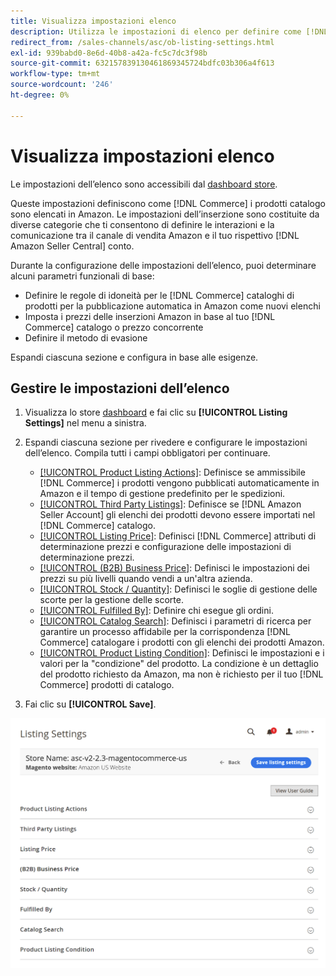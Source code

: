 ```yaml
---
title: Visualizza impostazioni elenco
description: Utilizza le impostazioni di elenco per definire come [!DNL Commerce] i prodotti del catalogo sono elencati in [!DNL Amazon Marketplace].
redirect_from: /sales-channels/asc/ob-listing-settings.html
exl-id: 939babd0-8e6d-40b8-a42a-fc5c7dc3f98b
source-git-commit: 632157839130461869345724bdfc03b306a4f613
workflow-type: tm+mt
source-wordcount: '246'
ht-degree: 0%

---
```


# Visualizza impostazioni elenco

Le impostazioni dell’elenco sono accessibili dal [dashboard store](./amazon-store-dashboard.md).

Queste impostazioni definiscono come [!DNL Commerce] i prodotti catalogo sono elencati in Amazon. Le impostazioni dell’inserzione sono costituite da diverse categorie che ti consentono di definire le interazioni e la comunicazione tra il canale di vendita Amazon e il tuo rispettivo [!DNL Amazon Seller Central] conto.

Durante la configurazione delle impostazioni dell’elenco, puoi determinare alcuni parametri funzionali di base:

- Definire le regole di idoneità per le [!DNL Commerce] cataloghi di prodotti per la pubblicazione automatica in Amazon come nuovi elenchi
- Imposta i prezzi delle inserzioni Amazon in base al tuo [!DNL Commerce] catalogo o prezzo concorrente
- Definire il metodo di evasione

Espandi ciascuna sezione e configura in base alle esigenze.

## Gestire le impostazioni dell’elenco

1. Visualizza lo store [dashboard](./amazon-store-dashboard.md) e fai clic su **[!UICONTROL Listing Settings]** nel menu a sinistra.

1. Espandi ciascuna sezione per rivedere e configurare le impostazioni dell’elenco. Compila tutti i campi obbligatori per continuare.

   - [[!UICONTROL Product Listing Actions]](./product-listing-actions.md): Definisce se ammissibile [!DNL Commerce] i prodotti vengono pubblicati automaticamente in Amazon e il tempo di gestione predefinito per le spedizioni.
   - [[!UICONTROL Third Party Listings]](./third-party-listing-settings.md): Definisce se [!DNL Amazon Seller Account] gli elenchi dei prodotti devono essere importati nel [!DNL Commerce] catalogo.
   - [[!UICONTROL Listing Price]](./listing-price.md): Definisci [!DNL Commerce] attributi di determinazione prezzi e configurazione delle impostazioni di determinazione prezzi.
   - [[!UICONTROL (B2B) Business Price]](./business-pricing.md): Definisci le impostazioni dei prezzi su più livelli quando vendi a un&#39;altra azienda.
   - [[!UICONTROL Stock / Quantity]](./stock-quantity.md): Definisci le soglie di gestione delle scorte per la gestione delle scorte.
   - [[!UICONTROL Fulfilled By]](./fulfilled-by.md)\: Definire chi esegue gli ordini.
   - [[!UICONTROL Catalog Search]](./catalog-search.md): Definisci i parametri di ricerca per garantire un processo affidabile per la corrispondenza [!DNL Commerce] catalogare i prodotti con gli elenchi dei prodotti Amazon.
   - [[!UICONTROL Product Listing Condition]](./product-listing-condition.md): Definisci le impostazioni e i valori per la &quot;condizione&quot; del prodotto. La condizione è un dettaglio del prodotto richiesto da Amazon, ma non è richiesto per il tuo [!DNL Commerce] prodotti di catalogo.

1. Fai clic su **[!UICONTROL Save]**.

![Impostazioni elenco](assets/amazon-listing-settings.png)
